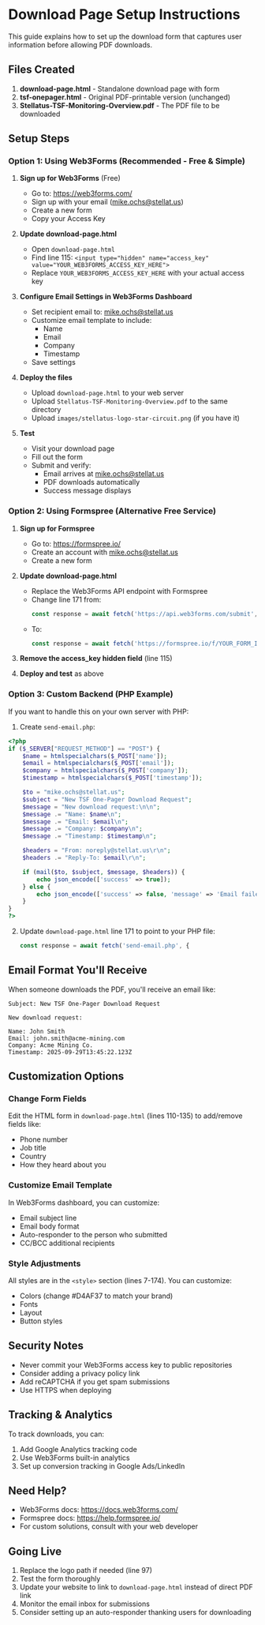 # Download Page Setup Instructions

This guide explains how to set up the download form that captures user information before allowing PDF downloads.

## Files Created

1. **download-page.html** - Standalone download page with form
2. **tsf-onepager.html** - Original PDF-printable version (unchanged)
3. **Stellatus-TSF-Monitoring-Overview.pdf** - The PDF file to be downloaded

## Setup Steps

### Option 1: Using Web3Forms (Recommended - Free & Simple)

1. **Sign up for Web3Forms** (Free)
   - Go to: https://web3forms.com/
   - Sign up with your email (mike.ochs@stellat.us)
   - Create a new form
   - Copy your Access Key

2. **Update download-page.html**
   - Open `download-page.html`
   - Find line 115: `<input type="hidden" name="access_key" value="YOUR_WEB3FORMS_ACCESS_KEY_HERE">`
   - Replace `YOUR_WEB3FORMS_ACCESS_KEY_HERE` with your actual access key

3. **Configure Email Settings in Web3Forms Dashboard**
   - Set recipient email to: mike.ochs@stellat.us
   - Customize email template to include:
     - Name
     - Email
     - Company
     - Timestamp
   - Save settings

4. **Deploy the files**
   - Upload `download-page.html` to your web server
   - Upload `Stellatus-TSF-Monitoring-Overview.pdf` to the same directory
   - Upload `images/stellatus-logo-star-circuit.png` (if you have it)

5. **Test**
   - Visit your download page
   - Fill out the form
   - Submit and verify:
     - Email arrives at mike.ochs@stellat.us
     - PDF downloads automatically
     - Success message displays

### Option 2: Using Formspree (Alternative Free Service)

1. **Sign up for Formspree**
   - Go to: https://formspree.io/
   - Create an account with mike.ochs@stellat.us
   - Create a new form

2. **Update download-page.html**
   - Replace the Web3Forms API endpoint with Formspree
   - Change line 171 from:
     ```javascript
     const response = await fetch('https://api.web3forms.com/submit', {
     ```
   - To:
     ```javascript
     const response = await fetch('https://formspree.io/f/YOUR_FORM_ID', {
     ```

3. **Remove the access_key hidden field** (line 115)

4. **Deploy and test** as above

### Option 3: Custom Backend (PHP Example)

If you want to handle this on your own server with PHP:

1. Create `send-email.php`:

```php
<?php
if ($_SERVER["REQUEST_METHOD"] == "POST") {
    $name = htmlspecialchars($_POST['name']);
    $email = htmlspecialchars($_POST['email']);
    $company = htmlspecialchars($_POST['company']);
    $timestamp = htmlspecialchars($_POST['timestamp']);

    $to = "mike.ochs@stellat.us";
    $subject = "New TSF One-Pager Download Request";
    $message = "New download request:\n\n";
    $message .= "Name: $name\n";
    $message .= "Email: $email\n";
    $message .= "Company: $company\n";
    $message .= "Timestamp: $timestamp\n";

    $headers = "From: noreply@stellat.us\r\n";
    $headers .= "Reply-To: $email\r\n";

    if (mail($to, $subject, $message, $headers)) {
        echo json_encode(['success' => true]);
    } else {
        echo json_encode(['success' => false, 'message' => 'Email failed']);
    }
}
?>
```

2. Update `download-page.html` line 171 to point to your PHP file:
   ```javascript
   const response = await fetch('send-email.php', {
   ```

## Email Format You'll Receive

When someone downloads the PDF, you'll receive an email like:

```
Subject: New TSF One-Pager Download Request

New download request:

Name: John Smith
Email: john.smith@acme-mining.com
Company: Acme Mining Co.
Timestamp: 2025-09-29T13:45:22.123Z
```

## Customization Options

### Change Form Fields
Edit the HTML form in `download-page.html` (lines 110-135) to add/remove fields like:
- Phone number
- Job title
- Country
- How they heard about you

### Customize Email Template
In Web3Forms dashboard, you can customize:
- Email subject line
- Email body format
- Auto-responder to the person who submitted
- CC/BCC additional recipients

### Style Adjustments
All styles are in the `<style>` section (lines 7-174). You can customize:
- Colors (change #D4AF37 to match your brand)
- Fonts
- Layout
- Button styles

## Security Notes

- Never commit your Web3Forms access key to public repositories
- Consider adding a privacy policy link
- Add reCAPTCHA if you get spam submissions
- Use HTTPS when deploying

## Tracking & Analytics

To track downloads, you can:
1. Add Google Analytics tracking code
2. Use Web3Forms built-in analytics
3. Set up conversion tracking in Google Ads/LinkedIn

## Need Help?

- Web3Forms docs: https://docs.web3forms.com/
- Formspree docs: https://help.formspree.io/
- For custom solutions, consult with your web developer

## Going Live

1. Replace the logo path if needed (line 97)
2. Test the form thoroughly
3. Update your website to link to `download-page.html` instead of direct PDF link
4. Monitor the email inbox for submissions
5. Consider setting up an auto-responder thanking users for downloading